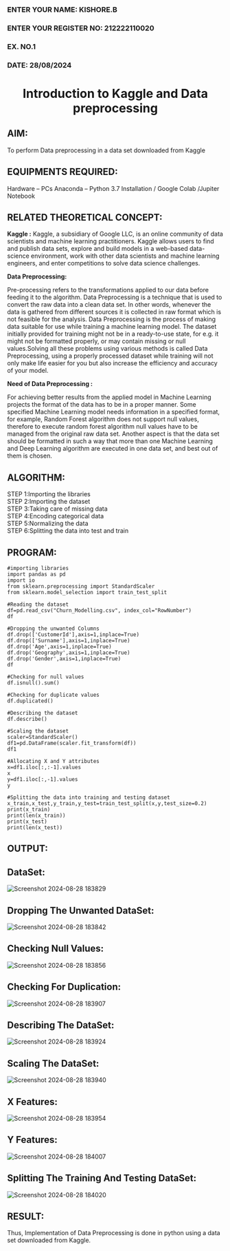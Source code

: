 <H3>ENTER YOUR NAME: KISHORE.B</H3>
<H3>ENTER YOUR REGISTER NO: 212222110020</H3>
<H3>EX. NO.1</H3>
<H3>DATE: 28/08/2024</H3>
<H1 ALIGN =CENTER> Introduction to Kaggle and Data preprocessing</H1>

## AIM:

To perform Data preprocessing in a data set downloaded from Kaggle

## EQUIPMENTS REQUIRED:
Hardware – PCs
Anaconda – Python 3.7 Installation / Google Colab /Jupiter Notebook

## RELATED THEORETICAL CONCEPT:

**Kaggle :**
Kaggle, a subsidiary of Google LLC, is an online community of data scientists and machine learning practitioners. Kaggle allows users to find and publish data sets, explore and build models in a web-based data-science environment, work with other data scientists and machine learning engineers, and enter competitions to solve data science challenges.

**Data Preprocessing:**

Pre-processing refers to the transformations applied to our data before feeding it to the algorithm. Data Preprocessing is a technique that is used to convert the raw data into a clean data set. In other words, whenever the data is gathered from different sources it is collected in raw format which is not feasible for the analysis.
Data Preprocessing is the process of making data suitable for use while training a machine learning model. The dataset initially provided for training might not be in a ready-to-use state, for e.g. it might not be formatted properly, or may contain missing or null values.Solving all these problems using various methods is called Data Preprocessing, using a properly processed dataset while training will not only make life easier for you but also increase the efficiency and accuracy of your model.

**Need of Data Preprocessing :**

For achieving better results from the applied model in Machine Learning projects the format of the data has to be in a proper manner. Some specified Machine Learning model needs information in a specified format, for example, Random Forest algorithm does not support null values, therefore to execute random forest algorithm null values have to be managed from the original raw data set.
Another aspect is that the data set should be formatted in such a way that more than one Machine Learning and Deep Learning algorithm are executed in one data set, and best out of them is chosen.


## ALGORITHM:
STEP 1:Importing the libraries<BR>
STEP 2:Importing the dataset<BR>
STEP 3:Taking care of missing data<BR>
STEP 4:Encoding categorical data<BR>
STEP 5:Normalizing the data<BR>
STEP 6:Splitting the data into test and train<BR>

##  PROGRAM:
```
#importing libraries
import pandas as pd
import io
from sklearn.preprocessing import StandardScaler
from sklearn.model_selection import train_test_split

#Reading the dataset
df=pd.read_csv("Churn_Modelling.csv", index_col="RowNumber")
df

#Dropping the unwanted Columns
df.drop(['CustomerId'],axis=1,inplace=True)
df.drop(['Surname'],axis=1,inplace=True)
df.drop('Age',axis=1,inplace=True)
df.drop('Geography',axis=1,inplace=True)
df.drop('Gender',axis=1,inplace=True)
df

#Checking for null values
df.isnull().sum()

#Checking for duplicate values
df.duplicated()

#Describing the dataset
df.describe()

#Scaling the dataset
scaler=StandardScaler()
df1=pd.DataFrame(scaler.fit_transform(df))
df1

#Allocating X and Y attributes
x=df1.iloc[:,:-1].values
x
y=df1.iloc[:,-1].values
y

#Splitting the data into training and testing dataset
x_train,x_test,y_train,y_test=train_test_split(x,y,test_size=0.2)
print(x_train)
print(len(x_train))
print(x_test)
print(len(x_test))
```


## OUTPUT:
## DataSet:
![Screenshot 2024-08-28 183829](https://github.com/user-attachments/assets/4bc18611-b41d-4a9e-bab0-deb7d86b745f)

## Dropping The Unwanted DataSet:
![Screenshot 2024-08-28 183842](https://github.com/user-attachments/assets/4a421686-308b-4393-aac9-a5f0d6bc27b7)

## Checking Null Values:
![Screenshot 2024-08-28 183856](https://github.com/user-attachments/assets/60c28982-c35b-4263-9344-d5e05d7b38de)

## Checking For Duplication:
![Screenshot 2024-08-28 183907](https://github.com/user-attachments/assets/529d8944-4041-4bf3-bc61-558458f057d3)

## Describing The DataSet:
![Screenshot 2024-08-28 183924](https://github.com/user-attachments/assets/1a512e87-5539-4a10-9413-2e33880e698f)

## Scaling The DataSet:
![Screenshot 2024-08-28 183940](https://github.com/user-attachments/assets/4aa3054c-8f0f-4586-b2e0-029a146081b0)

## X Features:
![Screenshot 2024-08-28 183954](https://github.com/user-attachments/assets/82d65f63-a88d-4608-9ce5-a0f5ea4a8b52)

## Y Features:
![Screenshot 2024-08-28 184007](https://github.com/user-attachments/assets/0e00c065-b14d-46b3-bee6-24029c013851)

## Splitting The Training And Testing DataSet:
![Screenshot 2024-08-28 184020](https://github.com/user-attachments/assets/191f8377-5133-430a-be60-fe5cc79cf611)



## RESULT:
Thus, Implementation of Data Preprocessing is done in python  using a data set downloaded from Kaggle.


